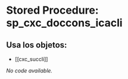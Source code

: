 # Stored Procedure: sp_cxc_doccons_icacli

## Usa los objetos:
- [[cxc_succli]]

*No code available.*
